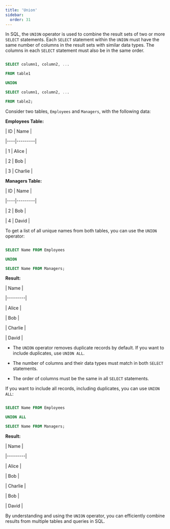 ```yaml
---
title: 'Union'
sidebar:
  order: 31
---
```


 

In SQL, the `UNION` operator is used to combine the result sets of two or more `SELECT` statements. Each `SELECT` statement within the `UNION` must have the same number of columns in the result sets with similar data types. The columns in each `SELECT` statement must also be in the same order.





```sql

SELECT column1, column2, ...

FROM table1

UNION

SELECT column1, column2, ...

FROM table2;

```





Consider two tables, `Employees` and `Managers`, with the following data:



**Employees Table:**

| ID | Name    |

|----|---------|

| 1  | Alice   |

| 2  | Bob     |

| 3  | Charlie |



**Managers Table:**

| ID | Name    |

|----|---------|

| 2  | Bob     |

| 4  | David   |



To get a list of all unique names from both tables, you can use the `UNION` operator:



```sql

SELECT Name FROM Employees

UNION

SELECT Name FROM Managers;

```



**Result:**

| Name    |

|---------|

| Alice   |

| Bob     |

| Charlie |

| David   |





- The `UNION` operator removes duplicate records by default. If you want to include duplicates, use `UNION ALL`.

- The number of columns and their data types must match in both `SELECT` statements.

- The order of columns must be the same in all `SELECT` statements.





If you want to include all records, including duplicates, you can use `UNION ALL`:



```sql

SELECT Name FROM Employees

UNION ALL

SELECT Name FROM Managers;

```



**Result:**

| Name    |

|---------|

| Alice   |

| Bob     |

| Charlie |

| Bob     |

| David   |



By understanding and using the `UNION` operator, you can efficiently combine results from multiple tables and queries in SQL.
